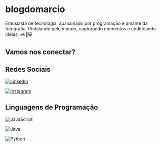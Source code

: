 # blogdomarcio

Entusiasta de tecnologia, apaixonado por programação e amante da fotografia. Pedalando pelo mundo, capturando momentos e codificando ideias. 🚲📸💻

## Vamos nos conectar?


## Redes Sociais

[![LinkedIn](https://img.shields.io/badge/LinkedIn-000?style=for-the-badge&logo=linkedin&logoColor=0E76A8)](https://www.linkedin.com/in/blogdmarcio/)

[![Instagram](https://img.shields.io/badge/Instagram-000?style=for-the-badge&logo=instagram)](https://www.instagram.com/blogdomarcio/)



## Linguagens de Programação

![JavaScript](https://img.shields.io/badge/JavaScript-000?style=for-the-badge&logo=javascript)

![Java](https://img.shields.io/badge/Java-000?style=for-the-badge&logo=java)

![Python](https://img.shields.io/badge/Python-000?style=for-the-badge&logo=python)